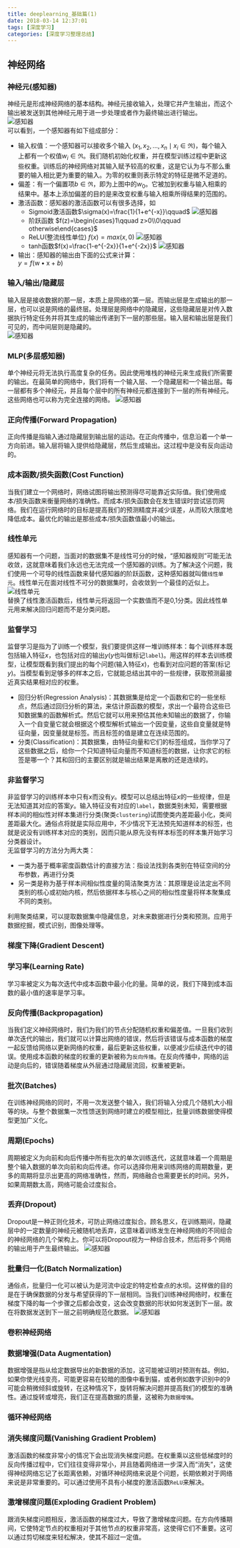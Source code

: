 ```yaml
---
title: deeplearning_基础篇(1)
date: 2018-03-14 12:37:01
tags: [深度学习]
categories: [深度学习整理总结]
---
```

## 神经网络
### 神经元(感知器)  
神经元是形成神经网络的基本结构。神经元接收输入，处理它并产生输出，而这个输出被发送到其他神经元用于进一步处理或者作为最终输出进行输出。  
![感知器](deeplearning-基础篇-1/pic1.png)  
可以看到，一个感知器有如下组成部分：
- 输入权值：一个感知器可以接收多个输入 $(x_1, x_2,...,x_n\mid x_i\in\Re)$，每个输入上都有一个权值$w_i\in\Re$。我们随机初始化权重，并在模型训练过程中更新这些权重。训练后的神经网络对其输入赋予较高的权重，这是它认为与不那么重要的输入相比更为重要的输入。为零的权重则表示特定的特征是微不足道的。
- 偏差：有一个偏置项$b\in\Re$，即为上图中的$w_0$。它被加到权重与输入相乘的结果中。基本上添加偏差的目的是来改变权重与输入相乘所得结果的范围的。
- 激活函数：感知器的激活函数可以有很多选择，如
  - Sigmoid激活函数$\sigma(x)=\frac{1}{1+e^{-x}}\qquad$
  ![感知器](deeplearning-基础篇-1/pic2.png)
  - 阶跃函数
  $f(z)=\begin{cases}1\qquad z>0\\0\qquad otherwise\end{cases}$
  - ReLU(整流线性单位) $f(x)=max(x,0)$
  ![感知器](deeplearning-基础篇-1/pic3.png)
  - tanh函数$f(x)=\frac{1-e^{-2x}}{1+e^{-2x}}$
  ![感知器](deeplearning-基础篇-1/pic6.png)
- 输出：感知器的输出由下面的公式来计算：  
  $y=f(\mathrm{w}\bullet\mathrm{x}+b)\qquad$

### 输入/输出/隐藏层
输入层是接收数据的那一层，本质上是网络的第一层。而输出层是生成输出的那一层，也可以说是网络的最终层。处理层是网络中的隐藏层，这些隐藏层是对传入数据执行特定任务并将其生成的输出传递到下一层的那些层。输入层和输出层是我们可见的，而中间层则是隐藏的。  
![感知器](deeplearning-基础篇-1/pic4.png)  

### MLP(多层感知器)
单个神经元将无法执行高度复杂的任务。因此使用堆栈的神经元来生成我们所需要的输出。在最简单的网络中，我们将有一个输入层、一个隐藏层和一个输出层。每一层都有多个神经元，并且每个层中的所有神经元都连接到下一层的所有神经元。这些网络也可以称为完全连接的网络。
![感知器](deeplearning-基础篇-1/pic5.png)  

### 正向传播(Forward Propagation)
正向传播是指输入通过隐藏层到输出层的运动。在正向传播中，信息沿着一个单一方向前进。输入层将输入提供给隐藏层，然后生成输出。这过程中是没有反向运动的。

### 成本函数/损失函数(Cost Function)
当我们建立一个网络时，网络试图将输出预测得尽可能靠近实际值。我们使用成本/损失函数来衡量网络的准确性。而成本/损失函数会在发生错误时尝试惩罚网络。我们在运行网络时的目标是提高我们的预测精度并减少误差，从而较大限度地降低成本。最优化的输出是那些成本/损失函数值最小的输出。

### 线性单元
感知器有一个问题，当面对的数据集不是线性可分的时候，“感知器规则”可能无法收敛，这就意味着我们永远也无法完成一个感知器的训练。为了解决这个问题，我们使用一个可导的线性函数来替代感知器的阶跃函数，这种感知器就叫做`线性单元`。线性单元在面对线性不可分的数据集时，会收敛到一个最佳的近似上。  
![线性单元](deeplearning-基础篇-1/pic7.png)  
替换了线性激活函数后，线性单元将返回一个实数值而不是0,1分类。因此线性单元用来解决回归问题而不是分类问题。

### 监督学习
监督学习是指为了训练一个模型，我们要提供这样一堆训练样本：每个训练样本既包括输入特征$x$，也包括对应的输出$y$($y$也叫做标记`label`)。用这样的样本去训练模型，让模型既看到我们提出的每个问题(输入特征$x$)，也看到对应问题的答案(标记$y$)。当模型看到足够多的样本之后，它就能总结出其中的一些规律，获取预测最接近真实结果相对应的权重。  
- 回归分析(Regression Analysis)：其数据集是给定一个函数和它的一些坐标点，然后通过回归分析的算法，来估计原函数的模型，求出一个最符合这些已知数据集的函数解析式。然后它就可以用来预估其他未知输出的数据了，你输入一个自变量它就会根据这个模型解析式输出一个因变量，这些自变量就是特征向量，因变量就是标签。而且标签的值是建立在连续范围的。
- 分类(Classification)：其数据集，由特征向量和它们的标签组成，当你学习了这些数据之后，给你一个只知道特征向量而不知道标签的数据，让你求它的标签是哪一个？其和回归的主要区别就是输出结果是离散的还是连续的。

### 非监督学习
非监督学习的训练样本中只有$x$而没有$y$。模型可以总结出特征$x$的一些规律，但是无法知道其对应的答案$y$。输入特征没有对应的`label`，数据类别未知，需要根据样本间的相似性对样本集进行分类(聚类`clustering`)试图使类内差距最小化，类间差距最大化。通俗点将就是实际应用中，不少情况下无法预先知道样本的标签，也就是说没有训练样本对应的类别，因而只能从原先没有样本标签的样本集开始学习分类器设计。  
无监督学习的方法分为两大类：
- 一类为基于概率密度函数估计的直接方法：指设法找到各类别在特征空间的分布参数，再进行分类
- 另一类是称为基于样本间相似性度量的简洁聚类方法：其原理是设法定出不同类别的核心或初始内核，然后依据样本与核心之间的相似性度量将样本聚集成不同的类别。  

利用聚类结果，可以提取数据集中隐藏信息，对未来数据进行分类和预测。应用于数据挖掘，模式识别，图像处理等。

### 梯度下降(Gradient Descent)


### 学习率(Learning Rate)
学习率被定义为每次迭代中成本函数中最小化的量。简单的说，我们下降到成本函数的最小值的速率是学习率。

### 反向传播(Backpropagation)
当我们定义神经网络时，我们为我们的节点分配随机权重和偏差值。一旦我们收到单次迭代的输出，我们就可以计算出网络的错误，然后将该错误与成本函数的梯度一起反馈给网络以更新网络的权重，最后更新这些权重，以便减少后续迭代中的错误。使用成本函数的梯度的权重的更新被称为`反向传播`。在反向传播中，网络的运动是向后的，错误随着梯度从外层通过隐藏层流回，权重被更新。

### 批次(Batches)
在训练神经网络的同时，不用一次发送整个输入，我们将输入分成几个随机大小相等的块。与整个数据集一次性馈送到网络时建立的模型相比，批量训练数据使得模型更加广义化。

### 周期(Epochs)
周期被定义为向前和向后传播中所有批次的单次训练迭代，这就意味着一个周期是整个输入数据的单次向前和向后传递。你可以选择你用来训练网络的周期数量，更多的周期将显示出更高的网络准确性，然而，网络融合也需要更长的时间。另外，如果周期数太高，网络可能会过度拟合。

### 丢弃(Dropout)
Dropout是一种正则化技术，可防止网络过度拟合。顾名思义，在训练期间，隐藏层中的一定数量的神经元被随机地丢弃，这意味着训练发生在神经网络的不同组合的神经网络的几个架构上。你可以将Dropout视为一种综合技术，然后将多个网络的输出用于产生最终输出。
![感知器](deeplearning-基础篇-1/pic8.png)

### 批量归一化(Batch Normalization)
通俗点，批量归一化可以被认为是河流中设定的特定检查点的水坝。这样做的目的是在于确保数据的分发与希望获得的下一层相同。当我们训练神经网络时，权重在梯度下降的每一个步骤之后都会改变，这会改变数据的形状如何发送到下一层。故在将数据发送到下一层之前明确规范化数据。
![感知器](deeplearning-基础篇-1/pic9.png)

### 卷积神经网络

### 数据增强(Data Augmentation)
数据增强是指从给定数据导出的新数据的添加，这可能被证明对预测有益。例如，如果你使光线变亮，可能更容易在较暗的图像中看到猫，或者例如数字识别中的9可能会稍微倾斜或旋转，在这种情况下，旋转将解决问题并提高我们的模型的准确性。通过旋转或增亮，我们正在提高数据的质量，这被称为`数据增强`。

### 循环神经网络

### 消失梯度问题(Vanishing Gradient Problem)
激活函数的梯度非常小的情况下会出现消失梯度问题。在权重乘以这些低梯度时的反向传播过程中，它们往往变得非常小，并且随着网络进一步深入而“消失”，这使得神经网络忘记了长距离依赖，对循环神经网络来说是个问题，长期依赖对于网络来说是非常重要的。可以通过使用不具有小梯度的激活函数`ReLU`来解决。

### 激增梯度问题(Exploding Gradient Problem)
跟消失梯度问题相反，激活函数的梯度过大，导致了激增梯度问题。在方向传播期间，它使特定节点的权重相对于其他节点的权重非常高，这使得它们不重要。这可以通过剪切梯度来轻松解决，使其不超过一定值。
